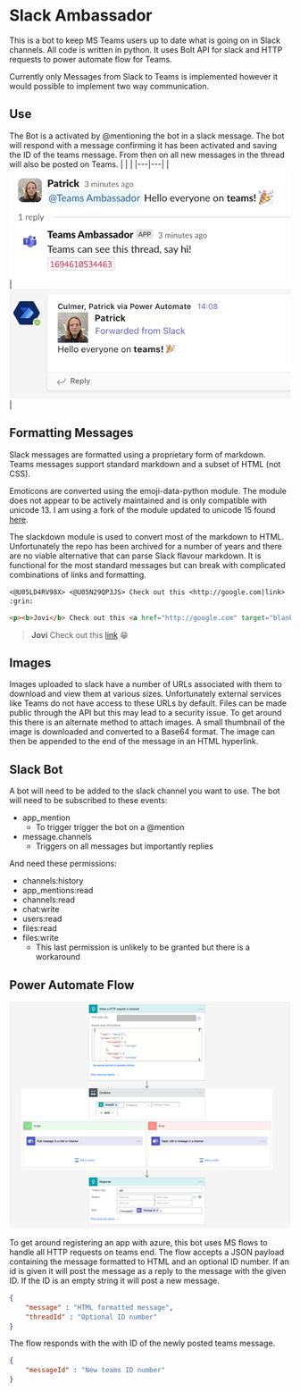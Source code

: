 # Slack Ambassador

This is a bot to keep MS Teams users up to date what is going on in Slack channels.
All code is written in python. It uses Bolt API for slack and HTTP requests to power automate flow for Teams.

Currently only Messages from Slack to Teams is implemented however it would possible to implement two way communication.

## Use
The Bot is a activated by @mentioning the bot in a slack message. The bot will respond with a message confirming it has been activated and saving the ID of the teams message. From then on all new messages in the thread will also be posted on Teams.
|   |   |
|---|---|
|![Slack message screenshot](images/slackScreen.png)|![Teams message screenshot](images/teamsScreen.png)|

## Formatting Messages

Slack messages are formatted using a proprietary form of markdown. Teams messages support standard markdown and a subset of HTML (not CSS).

Emoticons are converted using the emoji-data-python module. The module does not appear to be actively maintained and is only compatible with unicode 13. I am using a fork of the module updated to unicode 15 found [here](https://github.com/VeryCoolPatrick/emoji-data-python).

The slackdown module is used to convert most of the markdown to HTML. Unfortunately the repo has been archived for a number of years and there are no viable alternative that can parse Slack flavour markdown. It is functional for the most standard messages but can break with complicated combinations of links and formatting.


```
<@U05LD4RV98X> <@U05N29QP3JS> Check out this <http://google.com|link> :grin:
```
```HTML
<p><b>Jovi</b> Check out this <a href="http://google.com" target="blank">link</a> \U0001f601</p>
```
><p><b>Jovi</b> Check out this <a href="http://google.com" target="blank">link</a> 😁</p>

## Images

Images uploaded to slack have a number of URLs associated with them to download and view them at various sizes. Unfortunately external services like Teams do not have access to these URLs by default. Files can be made public through the API but this may lead to a security issue.
To get around this there is an alternate method to attach images. A small thumbnail of the image is downloaded and converted to a Base64 format. The image can then be appended to the end of the message in an HTML hyperlink.


## Slack Bot

A bot will need to be added to the slack channel you want to use.
The bot will need to be subscribed to these events:
- app_mention
  - To trigger trigger the bot on a @mention
- message.channels
  - Triggers on all messages but importantly replies

And need these permissions:
- channels:history
- app_mentions:read
- channels:read
- chat:write
- users:read
- files:read
- files:write
  - This last permission is unlikely to be granted but there is a workaround

## Power Automate Flow
![MS flow example](images/flowPostExample.png)

To get around registering an app with azure, this bot uses MS flows to handle all HTTP requests on teams end.
The flow accepts a JSON payload containing the message formatted to HTML and an optional ID number.
If an id is given it will post the message as a reply to the message with the given ID. If the ID is an empty string it will post a new message. 
```JSON
{
    "message" : "HTML formatted message",
    "threadId" : "Optional ID number"
}
```
The flow responds with the with ID of the newly posted teams message.
```JSON
{
    "messageId" : "New teams ID number"
}
```
